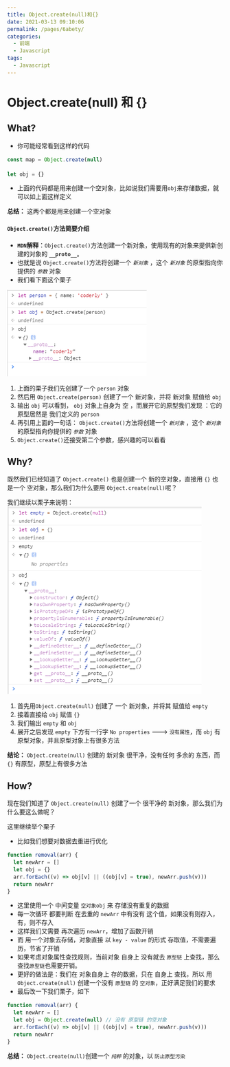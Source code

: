 ```yaml
---
title: Object.create(null)和{}
date: 2021-03-13 09:10:06
permalink: /pages/6abety/
categories:
  - 前端
  - Javascript
tags:
  - Javascript
---
```


# Object.create(null) 和 {}

## What?

- 你可能经常看到这样的代码

```js
const map = Object.create(null)

let obj = {}
```

- 上面的代码都是用来创建一个空对象，比如说我们需要用`obj`来存储数据，就可以如上面这样定义

**总结：** 这两个都是用来创建一个空对象

#### `Object.create()`方法简要介绍

- **`MDN`解释**：`Object.create()`方法创建一个新对象，使用现有的对象来提供新创建的对象的 **`__proto__`**。
- 也就是说 `Object.create()`方法将创建一个 _`新对象`_ ，这个 _`新对象`_ 的原型指向你提供的 _`参数`_ 对象
- 我们看下面这个栗子

<img src="https://raw.githubusercontent.com/coderlyu/au-blog/master/docs/.vuepress/public/images/blogs/object-null-1.png" alt="图片">

1. 上面的栗子我们先创建了一个 `person` 对象
2. 然后用 `Object.create(person)` 创建了一个 新对象，并将 新对象 赋值给 `obj`
3. 输出 `obj` 可以看到， `obj` 对象上自身为 空 ，而展开它的原型我们发现 ：它的原型居然是 我们定义的 `person`
4. 再引用上面的一句话： `Object.create()`方法将创建一个 _`新对象`_ ，这个 _`新对象`_ 的原型指向你提供的 _`参数`_ 对象
5. `Object.create()`还接受第二个参数，感兴趣的可以看看

## Why?

既然我们已经知道了 `Object.create()` 也是创建一个 新的空对象，直接用 `{}` 也是一个 空对象，那么我们为什么要用 `Object.create(null)`呢？

我们继续以栗子来说明：
<img src="https://raw.githubusercontent.com/coderlyu/au-blog/master/docs/.vuepress/public/images/blogs/object-null-2.png" alt="图片">

1. 首先用`Object.create(null)` 创建了 一个 新对象，并将其 赋值给 `empty`
2. 接着直接给 `obj` 赋值 `{}`
3. 我们输出 `empty` 和 `obj`
4. 展开之后发现 `empty` 下方有一行字 `No properties` ---> `没有属性`，而 `obj` 有 原型对象，并且原型对象上有很多方法

**结论：** `Object.create(null)` 创建的 新对象 很干净，没有任何 多余的 东西，而 `{}` 有原型，原型上有很多方法

## How?

现在我们知道了 `Object.create(null)` 创建了一个 很干净的 新对象，那么我们为什么要这么做呢？

这里继续举个栗子

- 比如我们想要对数据去重进行优化

```js
function removal(arr) {
  let newArr = []
  let obj = {}
  arr.forEach((v) => obj[v] || ((obj[v] = true), newArr.push(v)))
  return newArr
}
```

- 这里使用一个 中间变量 `空对象obj` 来 存储没有重复的数据
- 每一次循环 都要判断 在去重的 `newArr` 中有没有 这个值，如果没有则存入，有，则不存入
- 这样我们又需要 再次遍历 `newArr`，增加了函数开销
- 而 用一个对象去存储，对象直接 以 `key - value` 的形式 存取值，不需要遍历，节省了开销
- 如果考虑对象属性查找规则，当前对象 自身上 没有就去 `原型链` 上查找，那么查找`原型链`也需要开销。
- 更好的做法是：我们在 对象自身上 存的数据，只在 自身上 查找，所以 用 `Object.create(null)` 创建一个没有 `原型链` 的 `空对象`，正好满足我们的要求
- 最后改一下我们栗子，如下

```js
function removal(arr) {
  let newArr = []
  let obj = Object.create(null) // 没有 原型链 的空对象
  arr.forEach((v) => obj[v] || ((obj[v] = true), newArr.push(v)))
  return newArr
}
```

**总结：** `Object.create(null)`创建一个 _`纯粹`_ 的对象，以 `防止原型污染`
